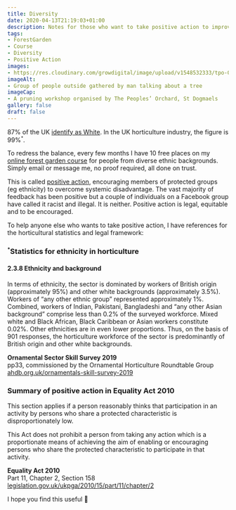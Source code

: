 ```yaml
---
title: Diversity
date: 2020-04-13T21:19:03+01:00
description: Notes for those who want to take positive action to improve the diversity of people involved with forest gardens and horticulture
tags: 
- ForestGarden
- Course
- Diversity
- Positive Action
images: 
- https://res.cloudinary.com/growdigital/image/upload/v1548532333/tpo-08526333.jpg
imageAlt:
- Group of people outside gathered by man talking about a tree
imageCap:
- A pruning workshop organised by The Peoples’ Orchard, St Dogmaels
gallery: false
draft: false
---
```


87% of the UK [identify as White](https://www.ethnicity-facts-figures.service.gov.uk). In the UK horticulture industry, the figure is 99%<sup><small>*</small></sup>.

To redress the balance, every few months I have 10 free places on my [online forest garden course](https://www.natureworks.org.uk/courses/backyard/) for people from diverse ethnic backgrounds. Simply email or message me, no proof required, all done on trust.

This is called [positive action](https://en.wikipedia.org/wiki/Positive_action), encouraging members of protected groups (eg ethnicity) to overcome systemic disadvantage. The vast majority of feedback has been positive but a couple of individuals on a Facebook group have called it racist and illegal. It is neither. Positive action is legal, equitable and to be encouraged.

To help anyone else who wants to take positive action, I have references for the horticultural statistics and legal framework:

### <sup><small>*</small></sup>Statistics for ethnicity in horticulture

#### 2.3.8 Ethnicity and background 

In terms of ethnicity, the sector is dominated by workers of British origin (approximately 95%) and other white backgrounds (approximately 3.5%). Workers of “any other ethnic group” represented approximately 1%. Combined, workers of Indian, Pakistani, Bangladeshi and “any other Asian background” comprise less than 0.2% of the surveyed workforce. Mixed white and Black African, Black Caribbean or Asian workers constitute 0.02%. Other ethnicities are in even lower proportions. Thus, on the basis of 901 responses, the horticulture workforce of the sector is predominantly of British origin and other white backgrounds.

<strong>Ornamental Sector Skill Survey 2019</strong>   
pp33, commissioned by the Ornamental Horticulture Roundtable Group  
[ahdb.org.uk/ornamentals-skill-survey-2019](https://ahdb.org.uk/ornamentals-skill-survey-2019)

### Summary of positive action in Equality Act 2010

This section applies if a person reasonably thinks that participation in an activity by persons who share a protected characteristic is disproportionately low. 

This Act does not prohibit a person from taking any action which is a proportionate means of achieving the aim of enabling or encouraging persons who share the protected characteristic to participate in that activity.

<strong>Equality Act 2010</strong>  
Part 11, Chapter 2, Section 158  
[legislation.gov.uk/ukpga/2010/15/part/11/chapter/2](https://www.legislation.gov.uk/ukpga/2010/15/part/11/chapter/2)

I hope you find this useful 🙂
